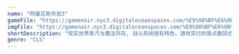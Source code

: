 ```yaml
---
name: "阿曼尼斯传说3"
gameFile: "https://gamenoir.nyc3.digitaloceanspaces.com/%E9%98%BF%E6%9B%BC%E5%B0%BC%E6%96%AF%E4%BC%A0%E8%AF%B43/a3.zip"
imgFile: "https://gamenoir.nyc3.digitaloceanspaces.com/%E9%98%BF%E6%9B%BC%E5%B0%BC%E6%96%AF%E4%BC%A0%E8%AF%B43/original.webp"
shortDescription: "现实世界蒸汽与魔法共存, 战斗系统很有特色，游戏实行的是点数回合制"
genre: "CLS"
---
```

